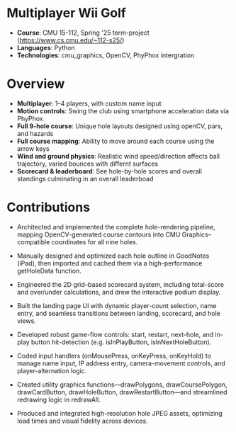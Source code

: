 # Multiplayer Wii Golf 

- **Course**: CMU 15-112, Spring '25 term-project (https://www.cs.cmu.edu/~112-s25/)
- **Languages**: Python
- **Technologies**: cmu_graphics, OpenCV, PhyPhox intergration

# Overview
- **Multiplayer**: 1–4 players, with custom name input  
- **Motion controls**: Swing the club using smartphone acceleration data via PhyPhox  
- **Full 9-hole course**: Unique hole layouts designed using openCV, pars, and hazards  
- **Full course mapping**: Ability to move around each course using the arrow keys
- **Wind and ground physics**: Realistic wind speed/direction affects ball trajectory, varied bounces with differnt surfaces
- **Scorecard & leaderboard**: See hole-by-hole scores and overall standings culminating in an overall leaderboad  

# Contributions

- Architected and implemented the complete hole-rendering pipeline, mapping OpenCV-generated course contours into CMU Graphics–compatible coordinates for all nine holes.

- Manually designed and optimized each hole outline in GoodNotes (iPad), then imported and cached them via a high-performance getHoleData function.

- Engineered the 2D grid–based scorecard system, including total-score and over/under calculations, and drew the interactive podium display.

- Built the landing page UI with dynamic player-count selection, name entry, and seamless transitions between landing, scorecard, and hole views.

- Developed robust game-flow controls: start, restart, next-hole, and in-play button hit-detection (e.g. isInPlayButton, isInNextHoleButton).

- Coded input handlers (onMousePress, onKeyPress, onKeyHold) to manage name input, IP address entry, camera-movement controls, and player-alternation logic.

- Created utility graphics functions—drawPolygons, drawCoursePolygon, drawCardButton, drawHoleButton, drawRestartButton—and streamlined redrawing logic in redrawAll.

- Produced and integrated high-resolution hole JPEG assets, optimizing load times and visual fidelity across devices.
